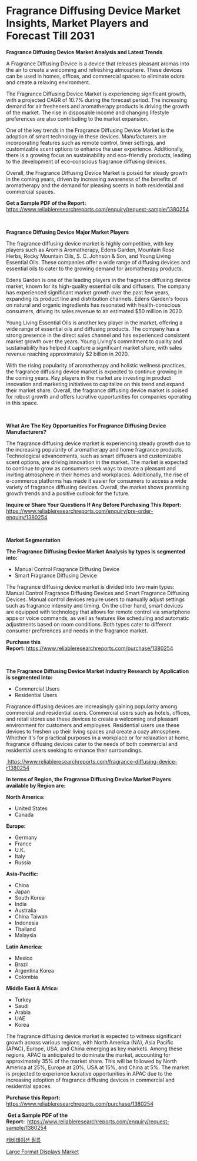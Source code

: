 <p><h1>Fragrance Diffusing Device Market Insights, Market Players and Forecast Till 2031</h1></p><p><strong>Fragrance Diffusing Device Market Analysis and Latest Trends</strong></p>
<p><p>A Fragrance Diffusing Device is a device that releases pleasant aromas into the air to create a welcoming and refreshing atmosphere. These devices can be used in homes, offices, and commercial spaces to eliminate odors and create a relaxing environment.</p><p>The Fragrance Diffusing Device Market is experiencing significant growth, with a projected CAGR of 10.7% during the forecast period. The increasing demand for air fresheners and aromatherapy products is driving the growth of the market. The rise in disposable income and changing lifestyle preferences are also contributing to the market expansion.</p><p>One of the key trends in the Fragrance Diffusing Device Market is the adoption of smart technology in these devices. Manufacturers are incorporating features such as remote control, timer settings, and customizable scent options to enhance the user experience. Additionally, there is a growing focus on sustainability and eco-friendly products, leading to the development of eco-conscious fragrance diffusing devices.</p><p>Overall, the Fragrance Diffusing Device Market is poised for steady growth in the coming years, driven by increasing awareness of the benefits of aromatherapy and the demand for pleasing scents in both residential and commercial spaces.</p></p>
<p><strong>Get a Sample PDF of the Report:&nbsp;</strong> <a href="https://www.reliableresearchreports.com/enquiry/request-sample/1380254">https://www.reliableresearchreports.com/enquiry/request-sample/1380254</a></p>
<p>&nbsp;</p>
<p><strong>Fragrance Diffusing Device Major Market Players</strong></p>
<p><p>The fragrance diffusing device market is highly competitive, with key players such as Aromis Aromatherapy, Edens Garden, Mountain Rose Herbs, Rocky Mountain Oils, S. C. Johnson & Son, and Young Living Essential Oils. These companies offer a wide range of diffusing devices and essential oils to cater to the growing demand for aromatherapy products.</p><p>Edens Garden is one of the leading players in the fragrance diffusing device market, known for its high-quality essential oils and diffusers. The company has experienced significant market growth over the past few years, expanding its product line and distribution channels. Edens Garden's focus on natural and organic ingredients has resonated with health-conscious consumers, driving its sales revenue to an estimated $50 million in 2020.</p><p>Young Living Essential Oils is another key player in the market, offering a wide range of essential oils and diffusing products. The company has a strong presence in the direct sales channel and has experienced consistent market growth over the years. Young Living's commitment to quality and sustainability has helped it capture a significant market share, with sales revenue reaching approximately $2 billion in 2020.</p><p>With the rising popularity of aromatherapy and holistic wellness practices, the fragrance diffusing device market is expected to continue growing in the coming years. Key players in the market are investing in product innovation and marketing initiatives to capitalize on this trend and expand their market share. Overall, the fragrance diffusing device market is poised for robust growth and offers lucrative opportunities for companies operating in this space.</p></p>
<p>&nbsp;</p>
<p><strong>What Are The Key Opportunities For Fragrance Diffusing Device Manufacturers?</strong></p>
<p><p>The fragrance diffusing device market is experiencing steady growth due to the increasing popularity of aromatherapy and home fragrance products. Technological advancements, such as smart diffusers and customizable scent options, are driving innovation in the market. The market is expected to continue to grow as consumers seek ways to create a pleasant and inviting atmosphere in their homes and workplaces. Additionally, the rise of e-commerce platforms has made it easier for consumers to access a wide variety of fragrance diffusing devices. Overall, the market shows promising growth trends and a positive outlook for the future.</p></p>
<p><strong>Inquire or Share Your Questions If Any Before Purchasing This Report:</strong> <a href="https://www.reliableresearchreports.com/enquiry/pre-order-enquiry/1380254">https://www.reliableresearchreports.com/enquiry/pre-order-enquiry/1380254</a></p>
<p>&nbsp;</p>
<p><strong>Market Segmentation</strong></p>
<p><strong>The Fragrance Diffusing Device Market Analysis by types is segmented into:</strong></p>
<p><ul><li>Manual Control Fragrance Diffusing Device</li><li>Smart Fragrance Diffusing Device</li></ul></p>
<p><p>The fragrance diffusing device market is divided into two main types: Manual Control Fragrance Diffusing Devices and Smart Fragrance Diffusing Devices. Manual control devices require users to manually adjust settings such as fragrance intensity and timing. On the other hand, smart devices are equipped with technology that allows for remote control via smartphone apps or voice commands, as well as features like scheduling and automatic adjustments based on room conditions. Both types cater to different consumer preferences and needs in the fragrance market.</p></p>
<p><strong>Purchase this Report:&nbsp;</strong><a href="https://www.reliableresearchreports.com/purchase/1380254">https://www.reliableresearchreports.com/purchase/1380254</a></p>
<p>&nbsp;</p>
<p><strong>The Fragrance Diffusing Device Market Industry Research by Application is segmented into:</strong></p>
<p><ul><li>Commercial Users</li><li>Residential Users</li></ul></p>
<p><p>Fragrance diffusing devices are increasingly gaining popularity among commercial and residential users. Commercial users such as hotels, offices, and retail stores use these devices to create a welcoming and pleasant environment for customers and employees. Residential users use these devices to freshen up their living spaces and create a cozy atmosphere. Whether it's for practical purposes in a workplace or for relaxation at home, fragrance diffusing devices cater to the needs of both commercial and residential users seeking to enhance their surroundings.</p></p>
<p><a href="https://www.reliableresearchreports.com/fragrance-diffusing-device-r1380254">&nbsp;https://www.reliableresearchreports.com/fragrance-diffusing-device-r1380254</a></p>
<p><strong>In terms of Region, the Fragrance Diffusing Device Market Players available by Region are:</strong></p>
<p>
    <p> <strong> North America: </strong>
        <ul>
            <li>United States</li>
            <li>Canada</li>
        </ul>
        </p> 
    <p> <strong> Europe: </strong>
        <ul>
            <li>Germany</li>
            <li>France</li>
            <li>U.K.</li>
            <li>Italy</li>
            <li>Russia</li>
        </ul>
        </p> 
    <p> <strong> Asia-Pacific: </strong>
        <ul>
            <li>China</li>
            <li>Japan</li>
            <li>South Korea</li>
            <li>India</li>
            <li>Australia</li>
            <li>China Taiwan</li>
            <li>Indonesia</li>
            <li>Thailand</li>
            <li>Malaysia</li>
        </ul>
        </p> 
    <p> <strong> Latin America: </strong>
        <ul>
            <li>Mexico</li>
            <li>Brazil</li>
            <li>Argentina Korea</li>
            <li>Colombia</li>
        </ul>
        </p> 
    <p> <strong> Middle East & Africa: </strong>
        <ul>
            <li>Turkey</li>
            <li>Saudi</li>
            <li>Arabia</li>
            <li>UAE</li>
            <li>Korea</li>
        </ul>
    </p>
    </p>
<p><p>The fragrance diffusing device market is expected to witness significant growth across various regions, with North America (NA), Asia Pacific (APAC), Europe, USA, and China emerging as key markets. Among these regions, APAC is anticipated to dominate the market, accounting for approximately 35% of the market share. This will be followed by North America at 25%, Europe at 20%, USA at 15%, and China at 5%. The market is projected to experience lucrative opportunities in APAC due to the increasing adoption of fragrance diffusing devices in commercial and residential spaces.</p></p>
<p><strong>Purchase this Report: </strong><a href="https://www.reliableresearchreports.com/purchase/1380254">https://www.reliableresearchreports.com/purchase/1380254</a></p>
<p>&nbsp;<strong>Get a Sample PDF of the Report:&nbsp;&nbsp;</strong><a href="https://www.reliableresearchreports.com/enquiry/request-sample/1380254">https://www.reliableresearchreports.com/enquiry/request-sample/1380254</a></p>
<p><strong></strong></p>
<p><p><a href="https://github.com/mdmazharulnwr786/Market-Research-Report-List-2/blob/main/544135944159.md">캐비테이션 필름</a></p><p><a href="https://github.com/allanwarjri/Market-Research-Report-List-1/blob/main/large-format-displays-market.md">Large Format Displays Market</a></p></p>